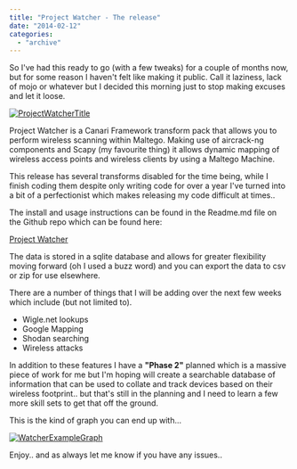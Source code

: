 ```yaml
---
title: "Project Watcher - The release"
date: "2014-02-12"
categories: 
  - "archive"
---
```


So I've had this ready to go (with a few tweaks) for a couple of months now, but for some reason I haven't felt like making it public. Call it laziness, lack of mojo or whatever but I decided this morning just to stop making excuses and let it loose.

[![ProjectWatcherTitle](http://theitgeekchronicles.files.wordpress.com/2014/02/projectwatchertitle.png?w=300)](http://theitgeekchronicles.files.wordpress.com/2014/02/projectwatchertitle.png)

Project Watcher is a Canari Framework transform pack that allows you to perform wireless scanning within Maltego. Making use of aircrack-ng components and Scapy (my favourite thing) it allows dynamic mapping of wireless access points and wireless clients by using a Maltego Machine.

This release has several transforms disabled for the time being, while I finish coding them despite only writing code for over a year I've turned into a bit of a perfectionist which makes releasing my code difficult at times..

The install and usage instructions can be found in the Readme.md file on the Github repo which can be found here:

[Project Watcher](https://github.com/catalyst256/Watcher.git)

The data is stored in a sqlite database and allows for greater flexibility moving forward (oh I used a buzz word) and you can export the data to csv or zip for use elsewhere.

There are a number of things that I will be adding over the next few weeks which include (but not limited to).

- Wigle.net lookups
- Google Mapping
- Shodan searching
- Wireless attacks

In addition to these features I have a **"Phase 2"** planned which is a massive piece of work for me but I'm hoping will create a searchable database of information that can be used to collate and track devices based on their wireless footprint.. but that's still in the planning and I need to learn a few more skill sets to get that off the ground.

This is the kind of graph you can end up with...

[![WatcherExampleGraph](http://theitgeekchronicles.files.wordpress.com/2014/02/watcherexamplegraph.png?w=300)](http://theitgeekchronicles.files.wordpress.com/2014/02/watcherexamplegraph.png)

Enjoy.. and as always let me know if you have any issues..
